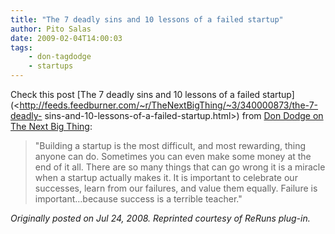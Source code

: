 ```yaml
---
title: "The 7 deadly sins and 10 lessons of a failed startup"
author: Pito Salas
date: 2009-02-04T14:00:03
tags:
    - don-tagdodge
    - startups
---
```




Check this post [The 7 deadly sins and 10 lessons of a failed
startup](<http://feeds.feedburner.com/~r/TheNextBigThing/~3/340000873/the-7-deadly-
sins-and-10-lessons-of-a-failed-startup.html>) from [Don Dodge on The Next Big
Thing](<http://dondodge.typepad.com/the_next_big_thing/index.rdf>):

> "Building a startup is the most difficult, and most rewarding, thing anyone
> can do. Sometimes you can even make some money at the end of it all. There
> are so many things that can go wrong it is a miracle when a startup actually
> makes it. It is important to celebrate our successes, learn from our
> failures, and value them equally. Failure is important…because success is a
> terrible teacher."

_Originally posted on Jul 24, 2008. Reprinted courtesy of ReRuns plug-in._


